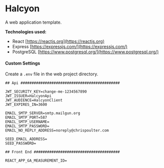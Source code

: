 # Halcyon

A web application template.

**Technologies used:**

-   React
    [https://reactjs.org](https://reactjs.org)
-   Express
    [https://expressjs.com/](https://expressjs.com/)
-   PostgreSQL
    [https://www.postgresql.org/](https://www.postgresql.org/)

#### Custom Settings

Create a `.env` file in the web project directory.

```
## Api #############################################

JWT_SECURITY_KEY=change-me-1234567890
JWT_ISSUER=HalcyonApi
JWT_AUDIENCE=HalcyonClient
JWT_EXPIRES_IN=3600

EMAIL_SMTP_SERVER=smtp.mailgun.org
EMAIL_SMTP_PORT=587
EMAIL_SMTP_USERNAME=
EMAIL_SMTP_PASSWORD=
EMAIL_NO_REPLY_ADDRESS=noreply@chrispoulter.com

SEED_EMAIL_ADDRESS=
SEED_PASSWORD=

## Front End #######################################

REACT_APP_GA_MEASUREMENT_ID=
```
